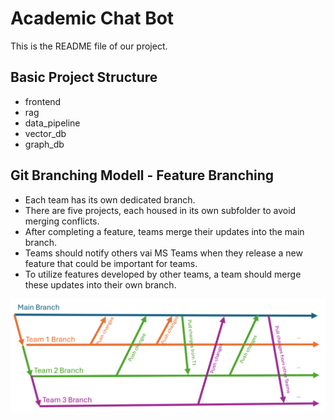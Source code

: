 # Academic Chat Bot

This is the README file of our project.

## Basic Project Structure

- frontend
- rag
- data_pipeline
- vector_db
- graph_db

## Git Branching Modell - Feature Branching

- Each team has its own dedicated branch.
- There are five projects, each housed in its own subfolder to avoid merging conflicts.
- After completing a feature, teams merge their updates into the main branch.
- Teams should notify others vai MS Teams when they release a new feature that could be important for teams.
- To utilize features developed by other teams, a team should merge these updates into their own branch.

![Branching Strategy Image](./media/branching-model.png)
